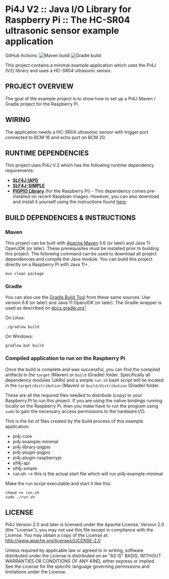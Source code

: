 
 Pi4J V2 :: Java I/O Library for Raspberry Pi :: The HC-SR04 ultrasonic sensor example application
==========================================================================

GitHub Actions: 
![Maven build](https://github.com/pi4j/pi4j-example-minimal/workflows/Maven/badge.svg)
![Gradle build](https://github.com/pi4j/pi4j-example-minimal/workflows/Gradle/badge.svg)

This project contains a minimal example application which uses the Pi4J (V2) library and uses a HC-SR04 ultrasonic sensor.

## PROJECT OVERVIEW

The goal of the example project is to show how to set up a Pi4J Maven / Gradle project for the Raspberry Pi.

## WIRING

The application needs a HC-SR04 ultrasonic sensor with trigger port connected to BCM 16 and echo port on BCM 20. 

## RUNTIME DEPENDENCIES

This project uses Pi4J V.2 which has the following runtime dependency requirements:
- [**SLF4J (API)**](https://www.slf4j.org/)
- [**SLF4J-SIMPLE**](https://www.slf4j.org/)
- [**PIGPIO Library**](http://abyz.me.uk/rpi/pigpio) (for the Raspberry Pi) - This 
dependency comes pre-installed on recent Raspbian images.  However, you can also 
download and install it yourself using the instructions found 
[here](http://abyz.me.uk/rpi/pigpio/download.html).

## BUILD DEPENDENCIES & INSTRUCTIONS

### Maven

This project can be built with [Apache Maven](https://maven.apache.org/) 3.6 
(or later) and Java 11 OpenJDK (or later). These prerequisites must be installed 
prior to building this project.  The following command can be used to download 
all project dependencies and compile the Java module.  You can build this 
project directly on a Raspberry Pi with Java 11+.  

```
mvn clean package
```

### Gradle

You can also use the [Gradle Build Tool](https://gradle.org/) from these same sources. 
Use version 6.6 (or later) and Java 11 OpenJDK (or later). The Gradle wrapper is used as 
described on [docs.gradle.org"](https://docs.gradle.org/current/userguide/gradle_wrapper.html).

On Linux:

```
./gradlew build
```

On Windows:

```
gradlew.bat build
```

### Compiled application to run on the Raspberry Pi

Once the build is complete and was successful, you can find the compiled 
artifacts in the `target` (Maven) or `build` (Gradle) folder.  Specifically 
all dependency modules (JARs) and a simple `run.sh` bash script will be located in the 
`target/distribution` (Maven) or `build/distribution` (Gradle) folder.  

These are all the required files needed to distribute (copy) to your
Raspberry Pi to run this project.  If you are using the native bindings running 
locally on the Raspberry Pi, then you make have to run the program using `sudo` 
to gain the necessary access permissions to the hardware I/O. 

This is the list of files created by the build process of this example application:

* pi4j-core
* pi4j-example-minimal
* pi4j-library-pigpio
* pi4j-plugin-pigpio
* pi4j-plugin-raspberrypi
* slf4j-api
* slf4j-simple
* run.sh --> this is the actual start file which will run pi4j-example-minimal

Make the run script executable and start it like this:

```
chmod +x run.sh
sudo ./run.sh
```

## LICENSE

 Pi4J Version 2.0 and later is licensed under the Apache License,
 Version 2.0 (the "License"); you may not use this file except in
 compliance with the License.  You may obtain a copy of the License at:
      http://www.apache.org/licenses/LICENSE-2.0

 Unless required by applicable law or agreed to in writing, software
 distributed under the License is distributed on an "AS IS" BASIS,
 WITHOUT WARRANTIES OR CONDITIONS OF ANY KIND, either express or implied.
 See the License for the specific language governing permissions and
 limitations under the License.


